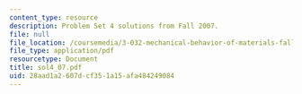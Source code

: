 ```yaml
---
content_type: resource
description: Problem Set 4 solutions from Fall 2007.
file: null
file_location: /coursemedia/3-032-mechanical-behavior-of-materials-fall-2007/28aad1a2607dcf351a15afa484249084_sol4_07.pdf
file_type: application/pdf
resourcetype: Document
title: sol4_07.pdf
uid: 28aad1a2-607d-cf35-1a15-afa484249084
---
```

